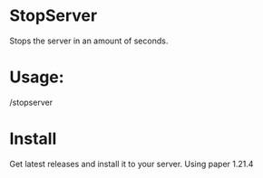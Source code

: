 # StopServer

Stops the server in an amount of seconds.

# Usage:

/stopserver <seconds>

# Install

Get latest releases and install it to your server.
Using paper 1.21.4
